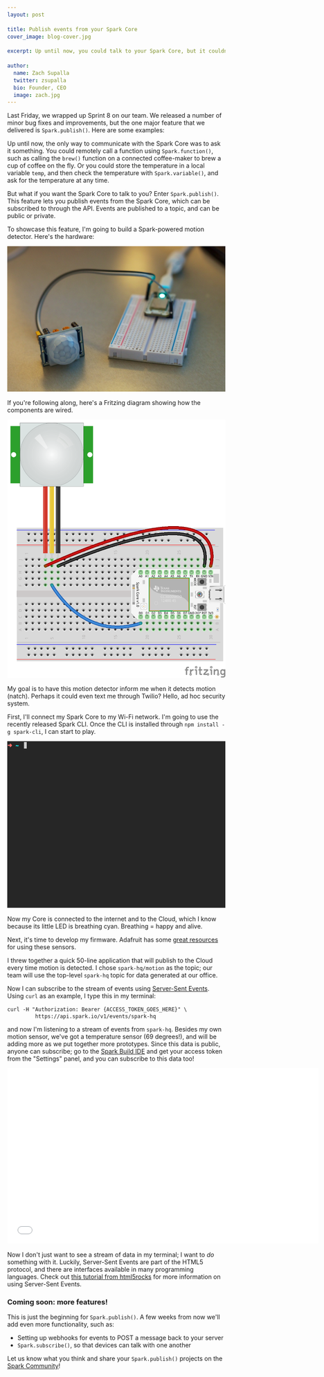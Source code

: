 ```yaml
---
layout: post

title: Publish events from your Spark Core
cover_image: blog-cover.jpg

excerpt: Up until now, you could talk to your Spark Core, but it couldn't talk back. To showcase our newest feature, Spark.publish(), I build a connected motion detector.

author:
  name: Zach Supalla
  twitter: zsupalla
  bio: Founder, CEO
  image: zach.jpg
---
```


Last Friday, we wrapped up Sprint 8 on our team. We released a number of minor bug fixes and improvements, but the one major feature that we delivered is `Spark.publish()`. Here are some examples:

<script src="https://gist.github.com/cazzo/9495585.js">
</script>

Up until now, the only way to communicate with the Spark Core was to ask it something. You could remotely call a function using `Spark.function()`, such as calling the `brew()` function on a connected coffee-maker to brew a cup of coffee on the fly. Or you could store the temperature in a local variable `temp`, and then check the temperature with `Spark.variable()`, and ask for the temperature at any time.

But what if you want the Spark Core to talk to you? Enter `Spark.publish()`. This feature lets you publish events from the Spark Core, which can be subscribed to through the API. Events are published to a topic, and can be public or private.

To showcase this feature, I'm going to build a Spark-powered motion detector. Here's the hardware:

<div class="full"><img src="/images/core-and-pir-live.jpg"></div>

If you're following along, here's a Fritzing diagram showing how the components are wired.

<div class="full"><img src="/images/core-and-pir-fritzing.png"></div>

My goal is to have this motion detector inform me when it detects motion (natch). Perhaps it could even text me through Twilio? Hello, ad hoc security system.

First, I'll connect my Spark Core to my Wi-Fi network. I'm going to use the recently released Spark CLI. Once the CLI is installed through `npm install -g spark-cli`, I can start to play.

<img src="/images/setup.gif">

Now my Core is connected to the internet and to the Cloud, which I know because its little LED is breathing cyan. Breathing = happy and alive.

Next, it's time to develop my firmware. Adafruit has some [great resources](http://learn.adafruit.com/pir-passive-infrared-proximity-motion-sensor/) for using these sensors.

I threw together a quick 50-line application that will publish to the Cloud every time motion is detected. I chose `spark-hq/motion` as the topic; our team will use the top-level `spark-hq` topic for data generated at our office.

<script src="https://gist.github.com/cazzo/9496462.js">
</script>

Now I can subscribe to the stream of events using [Server-Sent Events](http://en.wikipedia.org/wiki/Server-sent_events). Using `curl` as an example, I type this in my terminal:


    curl -H "Authorization: Bearer {ACCESS_TOKEN_GOES_HERE}" \
             https://api.spark.io/v1/events/spark-hq


and now I'm listening to a stream of events from `spark-hq`. Besides my own motion sensor, we've got a temperature sensor (69 degrees!), and will be adding more as we put together more prototypes. Since this data is public, anyone can subscribe; go to the [Spark Build IDE](https://www.spark.io/build) and get your access token from the "Settings" panel, and you can subscribe to this data too!

<div class="full"><iframe width="720" height="405" src="//www.youtube.com/embed/V_z9AZYUk0w" frameborder="0" allowfullscreen="allowfullscreen">
</iframe></div>

Now I don't just want to see a stream of data in my terminal; I want to *do* something with it. Luckily, Server-Sent Events are part of the HTML5 protocol, and there are interfaces available in many programming languages. Check out [this tutorial from html5rocks](http://www.html5rocks.com/en/tutorials/eventsource/basics/) for more information on using Server-Sent Events.

### Coming soon: more features!

This is just the beginning for `Spark.publish()`. A few weeks from now we'll add even more functionality, such as:

- Setting up webhooks for events to POST a message back to your server
- `Spark.subscribe()`, so that devices can talk with one another

Let us know what you think and share your `Spark.publish()` projects on the [Spark Community](https://community.spark.io)!
